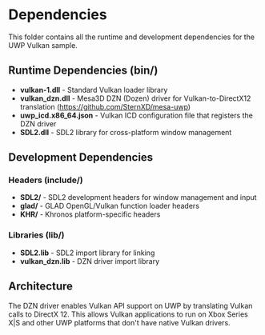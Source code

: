 # Dependencies

This folder contains all the runtime and development dependencies for the UWP Vulkan sample.

## Runtime Dependencies (bin/)

- **vulkan-1.dll** - Standard Vulkan loader library
- **vulkan_dzn.dll** - Mesa3D DZN (Dozen) driver for Vulkan-to-DirectX12 translation (https://github.com/SternXD/mesa-uwp)
- **uwp_icd.x86_64.json** - Vulkan ICD configuration file that registers the DZN driver
- **SDL2.dll** - SDL2 library for cross-platform window management

## Development Dependencies

### Headers (include/)
- **SDL2/** - SDL2 development headers for window management and input
- **glad/** - GLAD OpenGL/Vulkan function loader headers
- **KHR/** - Khronos platform-specific headers

### Libraries (lib/)
- **SDL2.lib** - SDL2 import library for linking
- **vulkan_dzn.lib** - DZN driver import library

## Architecture

The DZN driver enables Vulkan API support on UWP by translating Vulkan calls to DirectX 12. This allows Vulkan applications to run on Xbox Series X|S and other UWP platforms that don't have native Vulkan drivers.